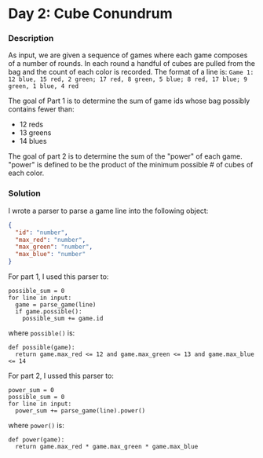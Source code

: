 # Day 2: Cube Conundrum

### Description

As input, we are given a sequence of games where each game composes of a number of
rounds. In each round a handful of cubes are pulled from the  bag and the count of each
color is recorded. The format of a line is:
`Game 1: 12 blue, 15 red, 2 green; 17 red, 8 green, 5 blue; 8 red, 17 blue; 9 green, 1 blue, 4 red`

The goal of Part 1 is to determine the sum of game ids whose  bag possibly contains
fewer than:
 - 12 reds
 - 13 greens
 - 14 blues

The goal of part 2 is to determine the sum of the "power" of each game. "power" is
defined to be the product of the minimum possible # of cubes of each color.

### Solution

I wrote a parser to parse a game line into the following object:
```json
{
  "id": "number",
  "max_red": "number",
  "max_green": "number",
  "max_blue": "number"
}
```

For part 1, I used this parser to:
```
possible_sum = 0
for line in input:
  game = parse_game(line)
  if game.possible():
    possible_sum += game.id
```

where `possible()` is:
```
def possible(game):
  return game.max_red <= 12 and game.max_green <= 13 and game.max_blue <= 14
```

For part 2, I ussed this parser to:
```
power_sum = 0
possible_sum = 0
for line in input:
  power_sum += parse_game(line).power()
```

where `power()` is:
```
def power(game):
  return game.max_red * game.max_green * game.max_blue
```
